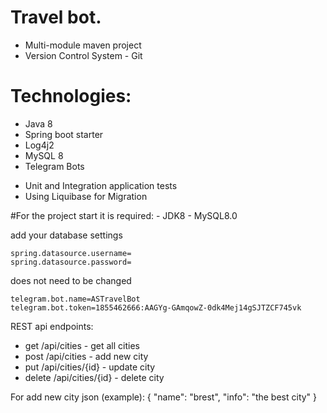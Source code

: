 # Travel bot.
- Multi-module maven project 
- Version Control System - Git
# Technologies:
- Java 8 
- Spring boot starter 
- Log4j2 
- MySQL 8 
- Telegram Bots 
* Unit and Integration application tests
* Using Liquibase for Migration

#For the project start it is required:
    - JDK8
    - MySQL8.0

add your database settings

```
spring.datasource.username=
spring.datasource.password=
```

does not need to be changed

```
telegram.bot.name=ASTravelBot
telegram.bot.token=1855462666:AAGYg-GAmqowZ-0dk4Mej14gSJTZCF745vk
```

REST api endpoints:

* get      /api/cities        - get all cities
* post     /api/cities        - add new city
* put      /api/cities/{id}   - update city
* delete   /api/cities/{id}   - delete city

For add new city json (example):
{
"name": "brest",
"info": "the best city"
}
